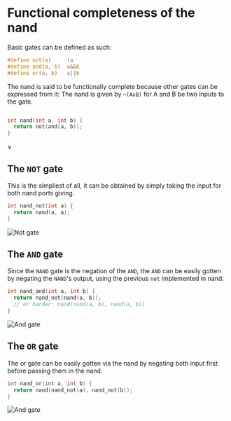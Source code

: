# Functional completeness of the nand

Basic gates can be defined as such:

```c
#define not(a)     !a
#define and(a, b)  a&&b
#define or(a, b)   a||b
```

The nand is said to be functionally complete because other gates can be expressed from it:
The nand is given by `~(A∧B)` for A and B be two inputs to the gate.

```c

int nand(int a, int b) {
  return not(and(a, b));
}
```

∨

## The `NOT` gate

This is the simpliest of all, it can be obtained by simply taking the input for both nand ports giving.

```c
int nand_not(int a) {
  return nand(a, a);
}
```

![Not gate](./not.png)

## The `AND` gate

Since the `NAND` gate is the negation of the `AND`, the `AND` can be easily gotten by negating the `NAND`'s output, using the previous `not` implemented in nand:

```c
int nand_and(int a, int b) {
  return nand_not(nand(a, b));
  // or harder: nand(nand(a, b), nand(a, b))
}
```

![And gate](./and.png)

## The `OR` gate

The or gate can be easily gotten via the nand by negating both input first before passing them in the nand.

```c
int nand_or(int a, int b) {
  return nand(nand_not(a), nand_not(b));
}
```

![And gate](./or.png)
